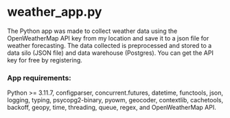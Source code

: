 # weather_app.py
The Python app was made to collect weather data using the OpenWeatherMap API key from my location and save it to a json file for weather forecasting. The data collected is preprocessed and stored to a data silo (JSON file) and data warehouse (Postgres). You can get the API key for free by registering.

### App requirements:
Python >= 3.11.7, configparser, concurrent.futures, datetime, functools, json, logging, typing, psycopg2-binary, pyowm, geocoder, contextlib, cachetools, backoff, geopy, time, threading, queue, regex, and OpenWeatherMap API.
